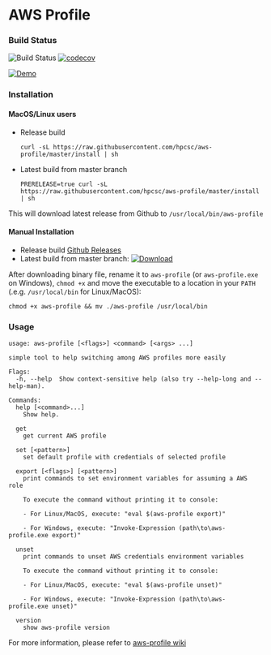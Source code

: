 # AWS Profile

### Build Status
![Build Status](https://github.com/hpcsc/aws-profile/workflows/Pipeline/badge.svg) [![codecov](https://codecov.io/gh/hpcsc/aws-profile/branch/master/graph/badge.svg?token=76OSPJNMON)](https://codecov.io/gh/hpcsc/aws-profile)

[![Demo](https://github.com/hpcsc/aws-profile/raw/master/aws-profile.gif)](https://github.com/hpcsc/aws-profile/raw/master/aws-profile.gif)

### Installation

#### MacOS/Linux users

- Release build
  ```
  curl -sL https://raw.githubusercontent.com/hpcsc/aws-profile/master/install | sh
  ```

- Latest build from master branch
  ```
  PRERELEASE=true curl -sL https://raw.githubusercontent.com/hpcsc/aws-profile/master/install | sh
  ```

This will download latest release from Github to `/usr/local/bin/aws-profile`

#### Manual Installation

- Release build [Github Releases](https://github.com/hpcsc/aws-profile/releases/latest)
- Latest build from master branch: [ ![Download](https://api.bintray.com/packages/hpcsc/aws-profile/master/images/download.svg) ](https://bintray.com/hpcsc/aws-profile/master/_latestVersion#files)

After downloading binary file, rename it to `aws-profile` (or `aws-profile.exe` on Windows), `chmod +x` and move the executable to a location in your `PATH` (.e.g. `/usr/local/bin` for Linux/MacOS):

```
chmod +x aws-profile && mv ./aws-profile /usr/local/bin
```

### Usage

```
usage: aws-profile [<flags>] <command> [<args> ...]

simple tool to help switching among AWS profiles more easily

Flags:
  -h, --help  Show context-sensitive help (also try --help-long and --help-man).

Commands:
  help [<command>...]
    Show help.

  get
    get current AWS profile

  set [<pattern>]
    set default profile with credentials of selected profile

  export [<flags>] [<pattern>]
    print commands to set environment variables for assuming a AWS role

    To execute the command without printing it to console:

    - For Linux/MacOS, execute: "eval $(aws-profile export)"

    - For Windows, execute: "Invoke-Expression (path\to\aws-profile.exe export)"

  unset
    print commands to unset AWS credentials environment variables

    To execute the command without printing it to console:

    - For Linux/MacOS, execute: "eval $(aws-profile unset)"

    - For Windows, execute: "Invoke-Expression (path\to\aws-profile.exe unset)"

  version
    show aws-profile version
```

For more information, please refer to [aws-profile wiki](https://github.com/hpcsc/aws-profile/wiki)
